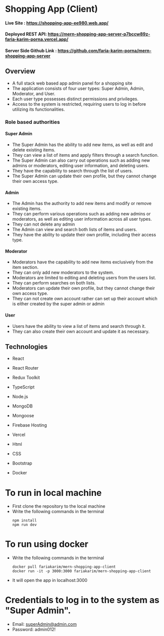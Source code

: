 # Shopping App (Client)

#### Live Site : https://shopping-app-ee980.web.app/

#### Deployed REST API: https://mern-shopping-app-server-p7bccw89z-faria-karim-porna.vercel.app/

#### Server Side Github Link : https://github.com/faria-karim-porna/mern-shopping-app-server

## Overview

- A full stack web based app admin panel for a shopping site
- The application consists of four user types: Super Admin, Admin, Moderator, and User.
- Each user type possesses distinct permissions and privileges.
- Access to the system is restricted, requiring users to log in before utilizing its functionalities.

### Role based authorities

#### Super Admin

- The Super Admin has the ability to add new items, as well as edit and delete existing items.
- They can view a list of items and apply filters through a search function.
- The Super Admin can also carry out operations such as adding new admins or moderators, editing user information, and deleting users.
- They have the capability to search through the list of users.
- The Super Admin can update their own profile, but they cannot change their own access type.

#### Admin

- The Admin has the authority to add new items and modify or remove existing items.
- They can perform various operations such as adding new admins or moderators, as well as editing user information across all user types.
- They can not delete any admin
- The Admin can view and search both lists of items and users.
- They have the ability to update their own profile, including their access type.

#### Moderator

- Moderators have the capability to add new items exclusively from the item section.
- They can only add new moderators to the system.
- Moderators are limited to editing and deleting users from the users list.
- They can perform searches on both lists.
- Moderators can update their own profile, but they cannot change their own access type.
- They can not create own account rather can set up their account which is either created by the super admin or admin

#### User

- Users have the ability to view a list of items and search through it.
- They can also create their own account and update it as necessary.

## Technologies

- React

- React Router

- Redux Toolkit

- TypeScript

- Node.js

- MongoDB

- Mongoose

- Firebase Hosting

- Vercel

- Html

- CSS

- Bootstrap

- Docker

# To run in local machine

- First clone the repository to the local machine
- Write the following commands in the terminal
  ```
  npm install
  npm run dev
  ```

# To run using docker

- Write the following commands in the terminal

  ```
  docker pull fariakarim/mern-shopping-app-client
  docker run -it -p 3000:3000 fariakarim/mern-shopping-app-client
  ```

- It will open the app in localhost:3000

# Credentials to log in to the system as "Super Admin".

- Email: superAdmin@admin.com
- Password: admin012!
